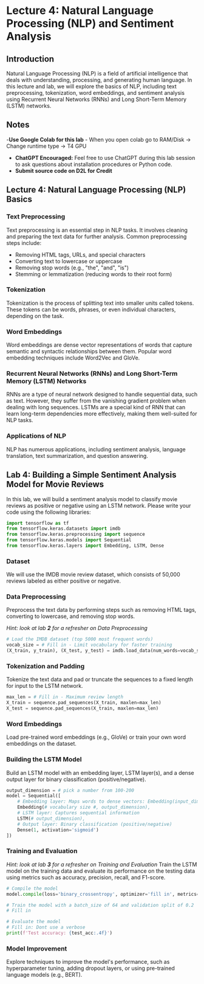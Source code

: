 # Lecture 4: Natural Language Processing (NLP) and Sentiment Analysis

## Introduction
Natural Language Processing (NLP) is a field of artificial intelligence that deals with understanding, processing, and generating human language. In this lecture and lab, we will explore the basics of NLP, including text preprocessing, tokenization, word embeddings, and sentiment analysis using Recurrent Neural Networks (RNNs) and Long Short-Term Memory (LSTM) networks.

## Notes

-**Use Google Colab for this lab**
    - When you open colab go to RAM/Disk -> Change runtime type -> T4 GPU
- **ChatGPT Encouraged:** Feel free to use ChatGPT during this lab session to ask questions about installation procedures or Python code.
- **Submit source code on D2L for Credit**

## Lecture 4: Natural Language Processing (NLP) Basics

### Text Preprocessing
Text preprocessing is an essential step in NLP tasks. It involves cleaning and preparing the text data for further analysis. Common preprocessing steps include:
- Removing HTML tags, URLs, and special characters
- Converting text to lowercase or uppercase
- Removing stop words (e.g., "the", "and", "is")
- Stemming or lemmatization (reducing words to their root form)

### Tokenization
Tokenization is the process of splitting text into smaller units called tokens. These tokens can be words, phrases, or even individual characters, depending on the task.

### Word Embeddings
Word embeddings are dense vector representations of words that capture semantic and syntactic relationships between them. Popular word embedding techniques include Word2Vec and GloVe.

### Recurrent Neural Networks (RNNs) and Long Short-Term Memory (LSTM) Networks
RNNs are a type of neural network designed to handle sequential data, such as text. However, they suffer from the vanishing gradient problem when dealing with long sequences. LSTMs are a special kind of RNN that can learn long-term dependencies more effectively, making them well-suited for NLP tasks.

### Applications of NLP
NLP has numerous applications, including sentiment analysis, language translation, text summarization, and question answering.

## Lab 4: Building a Simple Sentiment Analysis Model for Movie Reviews
In this lab, we will build a sentiment analysis model to classify movie reviews as positive or negative using an LSTM network. Please write your code using the following libraries:

```python
import tensorflow as tf
from tensorflow.keras.datasets import imdb
from tensorflow.keras.preprocessing import sequence
from tensorflow.keras.models import Sequential
from tensorflow.keras.layers import Embedding, LSTM, Dense
```

### Dataset
We will use the IMDB movie review dataset, which consists of 50,000 reviews labeled as either positive or negative.

### Data Preprocessing
Preprocess the text data by performing steps such as removing HTML tags, converting to lowercase, and removing stop words.

*Hint: look at lab **2** for a refresher on Data Preprocessing*
```python
# Load the IMDB dataset (top 5000 most frequent words)
vocab_size = # Fill in - Limit vocabulary for faster training
(X_train, y_train), (X_test, y_test) = imdb.load_data(num_words=vocab_size)
```

### Tokenization and Padding
Tokenize the text data and pad or truncate the sequences to a fixed length for input to the LSTM network.

```python
max_len = # Fill in - Maximum review length
X_train = sequence.pad_sequences(X_train, maxlen=max_len)
X_test = sequence.pad_sequences(X_train, maxlen=max_len)
```

### Word Embeddings
Load pre-trained word embeddings (e.g., GloVe) or train your own word embeddings on the dataset.

### Building the LSTM Model
Build an LSTM model with an embedding layer, LSTM layer(s), and a dense output layer for binary classification (positive/negative).

```python
output_dimension = # pick a number from 100-200
model = Sequential([
    # Embedding layer: Maps words to dense vectors: Embedding(input_dimension, output_dimension)
    Embedding(# vocabulary size #, output_dimension), 
    # LSTM layer: Captures sequential information
    LSTM(# output_dimension),  
    # Output layer: Binary classification (positive/negative)
    Dense(1, activation='sigmoid')  
])
```

### Training and Evaluation
*Hint: look at lab **3** for a refresher on Training and Evaluation*
Train the LSTM model on the training data and evaluate its performance on the testing data using metrics such as accuracy, precision, recall, and F1-score.

```python
# Compile the model
model.compile(loss='binary_crossentropy', optimizer='fill in', metrics=['fill in'])

# Train the model with a batch_size of 64 and validation split of 0.2
# Fill in

# Evaluate the model
# Fill in: Dont use a verbose
print(f'Test accuracy: {test_acc:.4f}')
```

### Model Improvement
Explore techniques to improve the model's performance, such as hyperparameter tuning, adding dropout layers, or using pre-trained language models (e.g., BERT).
